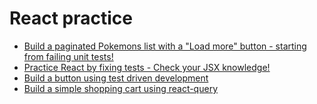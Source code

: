 # React practice

- [Build a paginated Pokemons list with a "Load more" button - starting from failing unit tests!](https://reactpractice.dev/exercise/build-a-paginated-pokemons-list-with-a-load-more-button-starting-from-failing-unit-tests/)
- [Practice React by fixing tests - Check your JSX knowledge!](https://reactpractice.dev/exercise/practice-react-by-fixing-tests-check-your-jsx-knowledge/)
- [Build a button using test driven development](https://reactpractice.dev/exercise/build-a-button-using-test-driven-development/)
- [Build a simple shopping cart using react-query](https://reactpractice.dev/exercise/build-a-simple-shopping-cart-using-react-query/)
